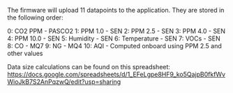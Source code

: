 The firmware will upload 11 datapoints to the application. They are stored in the following order:

0: CO2 PPM - PASCO2
1: PPM 1.0 - SEN
2: PPM 2.5 - SEN
3: PPM 4.0 - SEN
4: PPM 10.0 - SEN
5: Humidity - SEN
6: Temperature - SEN
7: VOCs - SEN
8: CO - MQ7
9: NG - MQ4
10: AQI - Computed onboard using PPM 2.5 and other values

Data size calculations can be found on this spreadsheet: https://docs.google.com/spreadsheets/d/1_EFeLgpe8HF9_ko5QajpB0fkfWvWioJkB7S2AnPqzwQ/edit?usp=sharing
